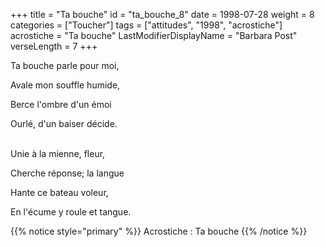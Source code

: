 +++
title = "Ta bouche"
id = "ta_bouche_8"
date = 1998-07-28
weight = 8
categories = ["Toucher"]
tags = ["attitudes", "1998", "acrostiche"]
acrostiche = "Ta bouche"
LastModifierDisplayName = "Barbara Post"
verseLength = 7
+++

Ta bouche parle pour moi,

Avale mon souffle humide,

Berce l'ombre d'un émoi

Ourlé, d'un baiser décide.

 \
Unie à la mienne, fleur,

Cherche réponse; la langue

Hante ce bateau voleur,

En l'écume y roule et tangue.

{{% notice style="primary" %}}
Acrostiche : Ta bouche
{{% /notice %}}
